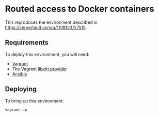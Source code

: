 # Routed access to Docker containers

This reproduces the environment described in <https://serverfault.com/q/1108123/27515>.

## Requirements

To deploy this environment, you will need:

- [Vagrant](https://www.vagrantup.com/)
- The Vagrant [libvirt provider](https://github.com/vagrant-libvirt/vagrant-libvirt)
- [Ansible](https://www.ansible.com/)

## Deploying

To bring up this environment:

```
vagrant up
```

